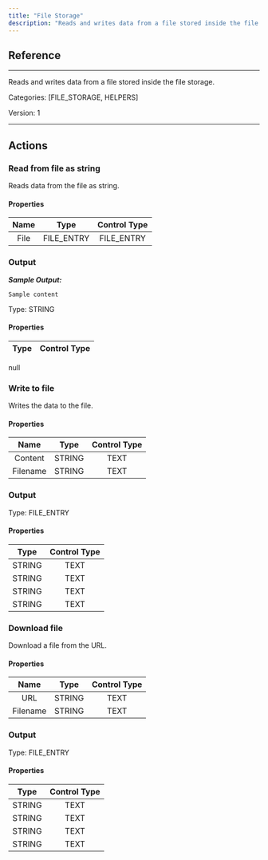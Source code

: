```yaml
---
title: "File Storage"
description: "Reads and writes data from a file stored inside the file storage."
---
```

## Reference
<hr />

Reads and writes data from a file stored inside the file storage.

Categories: [FILE_STORAGE, HELPERS]

Version: 1

<hr />






## Actions


### Read from file as string
Reads data from the file as string.

#### Properties

|      Name      |     Type     |     Control Type     |
|:--------------:|:------------:|:--------------------:|
| File | FILE_ENTRY | FILE_ENTRY  |


### Output


___Sample Output:___

```Sample content```



Type: STRING

#### Properties

|     Type     |     Control Type     |
|:------------:|:--------------------:|
null





### Write to file
Writes the data to the file.

#### Properties

|      Name      |     Type     |     Control Type     |
|:--------------:|:------------:|:--------------------:|
| Content | STRING | TEXT  |
| Filename | STRING | TEXT  |


### Output



Type: FILE_ENTRY

#### Properties

|     Type     |     Control Type     |
|:------------:|:--------------------:|
| STRING | TEXT  |
| STRING | TEXT  |
| STRING | TEXT  |
| STRING | TEXT  |





### Download file
Download a file from the URL.

#### Properties

|      Name      |     Type     |     Control Type     |
|:--------------:|:------------:|:--------------------:|
| URL | STRING | TEXT  |
| Filename | STRING | TEXT  |


### Output



Type: FILE_ENTRY

#### Properties

|     Type     |     Control Type     |
|:------------:|:--------------------:|
| STRING | TEXT  |
| STRING | TEXT  |
| STRING | TEXT  |
| STRING | TEXT  |





